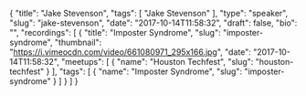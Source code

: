 {
  "title": "Jake Stevenson",
  "tags": [
    "Jake Stevenson"
  ],
  "type": "speaker",
  "slug": "jake-stevenson",
  "date": "2017-10-14T11:58:32",
  "draft": false,
  "bio": "",
  "recordings": [
    {
      "title": "Imposter Syndrome",
      "slug": "imposter-syndrome",
      "thumbnail": "https://i.vimeocdn.com/video/661080971_295x166.jpg",
      "date": "2017-10-14T11:58:32",
      "meetups": [
        {
          "name": "Houston Techfest",
          "slug": "houston-techfest"
        }
      ],
      "tags": [
        {
          "name": "Imposter Syndrome",
          "slug": "imposter-syndrome"
        }
      ]
    }
  ]
}